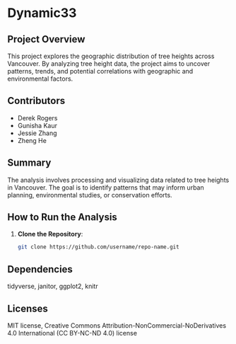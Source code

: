 # Dynamic33

## Project Overview
This project explores the geographic distribution of tree heights across Vancouver. By analyzing tree height data, the project aims to uncover patterns, trends, and potential correlations with geographic and environmental factors.
## Contributors
- Derek Rogers
- Gunisha Kaur
- Jessie Zhang
- Zheng He
## Summary
The analysis involves processing and visualizing data related to tree heights in Vancouver. The goal is to identify patterns that may inform urban planning, environmental studies, or conservation efforts.
## How to Run the Analysis
1. **Clone the Repository**:
   ```bash
   git clone https://github.com/username/repo-name.git
## Dependencies
  tidyverse,
  janitor,
  ggplot2,
  knitr
## Licenses
 MIT license,
 Creative Commons Attribution-NonCommercial-NoDerivatives 4.0 International (CC BY-NC-ND 4.0) license